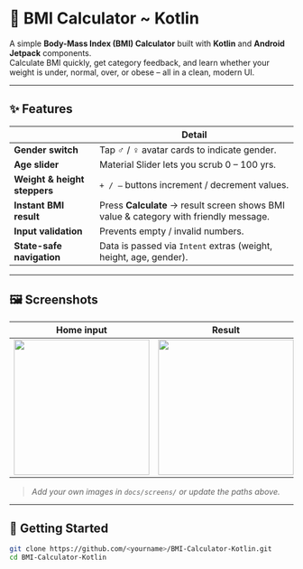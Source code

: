 # 📱 BMI Calculator ~ Kotlin

A simple **Body-Mass Index (BMI) Calculator** built with **Kotlin** and **Android Jetpack** components.  
Calculate BMI quickly, get category feedback, and learn whether your weight is under, normal, over, or obese – all in a clean, modern UI.

---

## ✨ Features

|                           | Detail |
|---------------------------|--------|
| **Gender switch**         | Tap ♂ / ♀ avatar cards to indicate gender. |
| **Age slider**            | Material Slider lets you scrub 0 – 100 yrs. |
| **Weight & height steppers** | `+ / –` buttons increment / decrement values. |
| **Instant BMI result**    | Press **Calculate** → result screen shows BMI value & category with friendly message. |
| **Input validation**      | Prevents empty / invalid numbers. |
| **State-safe navigation** | Data is passed via `Intent` extras (weight, height, age, gender). |

---

## 🖼️ Screenshots

| Home input | Result |
|------------|--------|
| <img src="docs/screens/home.png" width="240"> | <img src="docs/screens/result.png" width="240"> |

> _Add your own images in `docs/screens/` or update the paths above._

---

## 🚀 Getting Started

```bash
git clone https://github.com/<yourname>/BMI-Calculator-Kotlin.git
cd BMI-Calculator-Kotlin
